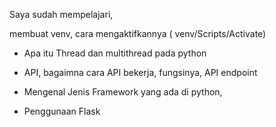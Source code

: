 Saya sudah mempelajari,

membuat venv, cara mengaktifkannya ( venv/Scripts/Activate)

- Apa itu Thread dan multithread pada python

- API,
bagaimna cara API bekerja, fungsinya, API endpoint

- Mengenal Jenis Framework yang ada di python, 

- Penggunaan Flask
